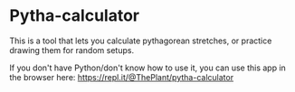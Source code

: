 # Pytha-calculator
This is a tool that lets you calculate pythagorean stretches, or practice drawing them for random setups.

If you don't have Python/don't know how to use it, you can use this app in the browser here: https://repl.it/@ThePlant/pytha-calculator
